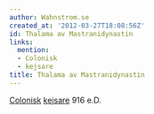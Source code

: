 ```yaml
---
author: Wahnstrom.se
created_at: '2012-03-27T18:08:56Z'
id: Thalama av Mastranidynastin
links:
  mention:
  - Colonisk
  - kejsare
title: Thalama av Mastranidynastin
---
```


[Colonisk][] [kejsare] 916 e.D.

  [Colonisk]: Colonisk
  [kejsare]: kejsare